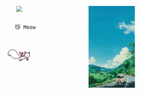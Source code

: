 <div align="center">
<img src="peakpx.jpg" width="25%" align="right" />
<img src="https://readme-typing-svg.demolab.com?font=Inconsolata&weight=500&size=50&duration=2000&pause=300&color=CEA0FF&center=true&vCenter=true&multiline=true&repeat=false&random=false&width=1300&height=140&lines=Hello+world;I'm+Andre" width="70%" />
<br><br>
<pre>
    😼 Meow
</pre>
<br><br>
<img src="kyubey.gif" height="40" />
<br><br><br>
</div>
